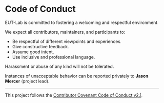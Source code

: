 # Code of Conduct

EUT-Lab is committed to fostering a welcoming and respectful environment.

We expect all contributors, maintainers, and participants to:
- Be respectful of different viewpoints and experiences.
- Give constructive feedback.
- Assume good intent.
- Use inclusive and professional language.

Harassment or abuse of any kind will not be tolerated.

Instances of unacceptable behavior can be reported privately to **Jason Mercer** (project lead).

---

This project follows the [Contributor Covenant Code of Conduct v2.1](https://www.contributor-covenant.org/version/2/1/code_of_conduct/).
